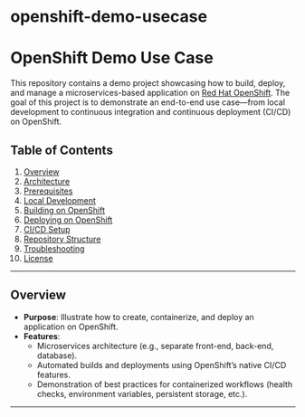 # openshift-demo-usecase
# OpenShift Demo Use Case

This repository contains a demo project showcasing how to build, deploy, and manage a microservices-based application on [Red Hat OpenShift](https://www.openshift.com/). The goal of this project is to demonstrate an end-to-end use case—from local development to continuous integration and continuous deployment (CI/CD) on OpenShift.

## Table of Contents

1. [Overview](#overview)  
2. [Architecture](#architecture)  
3. [Prerequisites](#prerequisites)  
4. [Local Development](#local-development)  
5. [Building on OpenShift](#building-on-openshift)  
6. [Deploying on OpenShift](#deploying-on-openshift)  
7. [CI/CD Setup](#cicd-setup)  
8. [Repository Structure](#repository-structure)  
9. [Troubleshooting](#troubleshooting)  
10. [License](#license)

---

## Overview

- **Purpose**: Illustrate how to create, containerize, and deploy an application on OpenShift.  
- **Features**:  
  - Microservices architecture (e.g., separate front-end, back-end, database).  
  - Automated builds and deployments using OpenShift’s native CI/CD features.  
  - Demonstration of best practices for containerized workflows (health checks, environment variables, persistent storage, etc.).  

---
